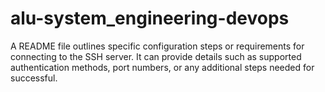 # alu-system_engineering-devops
A README file outlines specific configuration steps or requirements for connecting to the SSH server. It can provide details such as supported authentication methods, port numbers, or any additional steps needed for successful.
